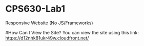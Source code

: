 # CPS630-Lab1
Responsive Website (No JS/Frameworks)

#How Can I View the Site?
You can view the site using this link: https://d12nhk81ukr49w.cloudfront.net/


